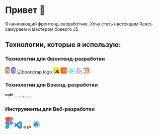 # Привет 👋

Я начинающий фронтенд-разработчик. Хочу стать настоящим React-самураем и мастером боевого JS

## Технологии, которые я использую:


### Технологии для Фронтенд-разработки

<div>
  <img src ="./images/html-5.svg" alt="HTML5 logo" width="3%" title='HTML5'/>
  <img src ="./images/css-3.svg" alt="CSS3 logo" width="3%" title='CSS3'/>
  <img src ="./images/bootstrap" alt="bootstrap logo" width="3%" title='bootstrap'/>
  <img src ="./images/javascript.svg" alt="JavaScript logo" width="4%" title='JavaScript'/>
  <img src ="./images/es6.svg" alt="ES6 logo" width="4%" title='ES6'/>
  <img src ="./images/react.svg" alt="react logo" width="4%" title='React'/>
  <img src ="./images/redux.svg" alt="redux logo" width="4%" title='Redux'/>
  <img src ="./images/d3.svg" alt="d3 logo" width="4%" title='D3.js'/>
<div>

### Технологии для Бэкенд-разработки

<div>
  <img src ="./images/nodejs.svg" alt="Node logo" width="5%" title='Nodejs'/>
  <img src ="./images/express.svg" alt="express logo" width="5%" title='Express'/>
  <img src ="./images/mongodb.svg" alt="D3 logo" width="5%" title='MongoDB'/>
</div>

### Инструменты для Веб-разработки

<div>
  <img src ="./images/figma.svg" alt="Figma logo" width="5%" title='Figma'/>
  <img src ="./images/visual-studio-code.svg" alt="VS Code logo" width="5%" title='Visual Studio Code'/>
  <img src ="./images/git.svg" alt="Git logo" width="5%" title='Git'/>
  <img src ="./images/webpack.svg" alt="Webpack logo" width="5%" title='Webpack'/>
</div>
